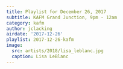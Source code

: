 ```yaml
---
title: Playlist for December 26, 2017
subtitle: KAFM Grand Junction, 9pm - 12am
category: kafm
author: jclacking
airdate: '2017-12-26'
playlist: 2017-12-26-kafm
image:
  src: artists/2018/lisa_leblanc.jpg
  caption: Lisa LeBlanc
---
```


